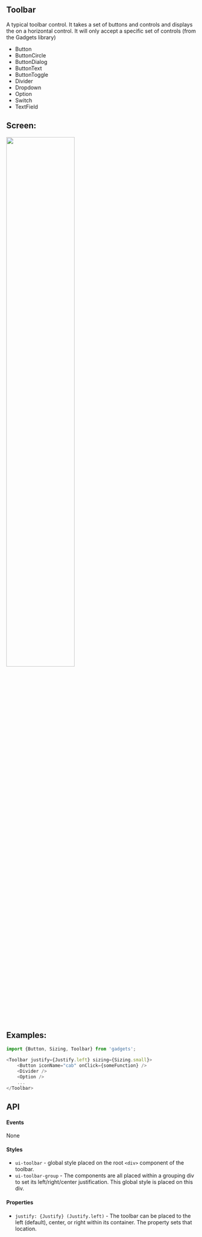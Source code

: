 <a name="module_Toolbar"></a>

## Toolbar
A typical toolbar control.  It takes a set of buttons and controls and
displays the on a horizontal control.  It will only accept a specific
set of controls (from the Gadgets library)

- Button
- ButtonCircle
- ButtonDialog
- ButtonText
- ButtonToggle
- Divider
- Dropdown
- Option
- Switch
- TextField

## Screen:
<img src="https://github.com/jmquigley/gadgets/blob/master/images/toolbar.png" width="60%" />

## Examples:

```javascript
import {Button, Sizing, Toolbar} from 'gadgets';

<Toolbar justify={Justify.left} sizing={Sizing.small}>
    <Button iconName="cab" onClick={someFunction} />
    <Divider />
    <Option />
    ...
</Toolbar>
```

## API
#### Events
None

#### Styles
- `ui-toolbar` - global style placed on the root `<div>` component of the
toolbar.
- `ui-toolbar-group` - The components are all placed within a grouping
div to set its left/right/center justification.  This global style is
placed on this div.

#### Properties
- `justify: {Justify} (Justify.left)` - The toolbar can be placed to the left
(default), center, or right within its container.  The property sets that
location.

